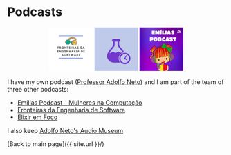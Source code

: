 # Podcasts

<p align="center">
  <a href="https://fronteirases.github.io/"><img src="/images/fes.png" width="20%" title="Fronteiras da Engenharia de Software" alt="Fronteiras da Engenharia de Software"></a>
  <a href="https://www.elixiremfoco.com/"><img src="/images/elixiremfoco.jpg" width="20%" title="Elixir em Foco" alt="Elixir em Foco"></a>
  <a href="https://adolfont.github.io/extension/podcasts/emilias"><img src="/images/emilias.jpg" width="20%" title="Emílias Podcast"  alt="Emílias Podcast"></a>
</p>



I have my own podcast ([Professor Adolfo Neto](https://adolfont.github.io/extension/podcasts/adolfont)) and I am part of the team of three other podcasts:
- [Emílias Podcast - Mulheres na Computação](https://adolfont.github.io/extension/podcasts/emilias)
- [Fronteiras da Engenharia de Software](https://fronteirases.github.io/)
- [Elixir em Foco](http://elixiremfoco.com/)


I also keep [Adolfo Neto's Audio Museum](https://anchor.fm/adolfo-neto).


[Back to main page]({{ site.url }}/)

